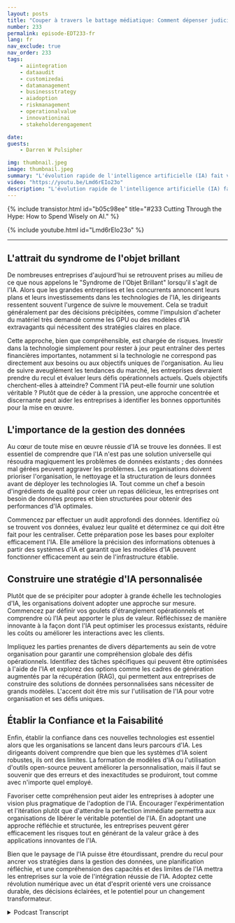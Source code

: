 ```yaml
---
layout: posts
title: "Couper à travers le battage médiatique: Comment dépenser judicieusement en IA."
number: 233
permalink: episode-EDT233-fr
lang: fr
nav_exclude: true
nav_order: 233
tags:
    - aiintegration
    - dataaudit
    - customizedai
    - datamanagement
    - businessstrategy
    - aiadoption
    - riskmanagement
    - operationalvalue
    - innovationinai
    - stakeholderengagement

date: 
guests:
    - Darren W Pulsipher

img: thumbnail.jpeg
image: thumbnail.jpeg
summary: "L'évolution rapide de l'intelligence artificielle (IA) fait vibrer les entreprises d'excitation et d'anxiété. Dans cet épisode, Darren et l'invité Walter Riviera explorent les nuances de l'adoption de l'IA, la pression pour adopter les dernières tendances technologiques, et les étapes fondamentales que les organisations peuvent prendre pour s'assurer qu'elles tirent une véritable valeur des initiatives d'IA."
video: "https://youtu.be/Lmd6rEIo23o"
description: "L'évolution rapide de l'intelligence artificielle (IA) fait vibrer les entreprises d'excitation et d'anxiété. Dans cet épisode, Darren et l'invité Walter Riviera explorent les nuances de l'adoption de l'IA, la pression pour adopter les dernières tendances technologiques, et les étapes fondamentales que les organisations peuvent prendre pour s'assurer qu'elles tirent une véritable valeur des initiatives d'IA."
---
```


<div>
{% include transistor.html id="b05c98ee" title="#233 Cutting Through the Hype: How to Spend Wisely on AI." %}

{% include youtube.html id="Lmd6rEIo23o" %}
</div>

---

## L'attrait du syndrome de l'objet brillant

De nombreuses entreprises d'aujourd'hui se retrouvent prises au milieu de ce que nous appelons le "Syndrome de l'Objet Brillant" lorsqu'il s'agit de l'IA. Alors que les grandes entreprises et les concurrents annoncent leurs plans et leurs investissements dans les technologies de l'IA, les dirigeants ressentent souvent l'urgence de suivre le mouvement. Cela se traduit généralement par des décisions précipitées, comme l'impulsion d'acheter du matériel très demandé comme les GPU ou des modèles d'IA extravagants qui nécessitent des stratégies claires en place.

Cette approche, bien que compréhensible, est chargée de risques. Investir dans la technologie simplement pour rester à jour peut entraîner des pertes financières importantes, notamment si la technologie ne correspond pas directement aux besoins ou aux objectifs uniques de l'organisation. Au lieu de suivre aveuglément les tendances du marché, les entreprises devraient prendre du recul et évaluer leurs défis opérationnels actuels. Quels objectifs cherchent-elles à atteindre? Comment l'IA peut-elle fournir une solution véritable ? Plutôt que de céder à la pression, une approche concentrée et discernante peut aider les entreprises à identifier les bonnes opportunités pour la mise en œuvre.

## L'importance de la gestion des données

Au cœur de toute mise en œuvre réussie d'IA se trouve les données. Il est essentiel de comprendre que l'IA n'est pas une solution universelle qui résoudra magiquement les problèmes de données existants ; des données mal gérées peuvent aggraver les problèmes. Les organisations doivent prioriser l'organisation, le nettoyage et la structuration de leurs données avant de déployer les technologies IA. Tout comme un chef a besoin d'ingrédients de qualité pour créer un repas délicieux, les entreprises ont besoin de données propres et bien structurées pour obtenir des performances d'IA optimales.

Commencez par effectuer un audit approfondi des données. Identifiez où se trouvent vos données, évaluez leur qualité et déterminez ce qui doit être fait pour les centraliser. Cette préparation pose les bases pour exploiter efficacement l'IA. Elle améliore la précision des informations obtenues à partir des systèmes d'IA et garantit que les modèles d'IA peuvent fonctionner efficacement au sein de l'infrastructure établie.

## Construire une stratégie d'IA personnalisée

Plutôt que de se précipiter pour adopter à grande échelle les technologies d'IA, les organisations doivent adopter une approche sur mesure. Commencez par définir vos goulets d'étranglement opérationnels et comprendre où l'IA peut apporter le plus de valeur. Réfléchissez de manière innovante à la façon dont l'IA peut optimiser les processus existants, réduire les coûts ou améliorer les interactions avec les clients.

Impliquez les parties prenantes de divers départements au sein de votre organisation pour garantir une compréhension globale des défis opérationnels. Identifiez des tâches spécifiques qui peuvent être optimisées à l'aide de l'IA et explorez des options comme les cadres de génération augmentés par la récupération (RAG), qui permettent aux entreprises de construire des solutions de données personnalisées sans nécessiter de grands modèles. L'accent doit être mis sur l'utilisation de l'IA pour votre organisation et ses défis uniques.

## Établir la Confiance et la Faisabilité

Enfin, établir la confiance dans ces nouvelles technologies est essentiel alors que les organisations se lancent dans leurs parcours d'IA. Les dirigeants doivent comprendre que bien que les systèmes d'IA soient robustes, ils ont des limites. La formation de modèles d'IA ou l'utilisation d'outils open-source peuvent améliorer la personnalisation, mais il faut se souvenir que des erreurs et des inexactitudes se produiront, tout comme avec n'importe quel employé.

Favoriser cette compréhension peut aider les entreprises à adopter une vision plus pragmatique de l'adoption de l'IA. Encourager l'expérimentation et l'itération plutôt que d'attendre la perfection immédiate permettra aux organisations de libérer le véritable potentiel de l'IA. En adoptant une approche réfléchie et structurée, les entreprises peuvent gérer efficacement les risques tout en générant de la valeur grâce à des applications innovantes de l'IA.

Bien que le paysage de l'IA puisse être étourdissant, prendre du recul pour ancrer vos stratégies dans la gestion des données, une planification réfléchie, et une compréhension des capacités et des limites de l'IA mettra les entreprises sur la voie de l'intégration réussie de l'IA. Adoptez cette révolution numérique avec un état d'esprit orienté vers une croissance durable, des décisions éclairées, et le potentiel pour un changement transformateur.



<details>
<summary> Podcast Transcript </summary>

<p></p>

</details>
